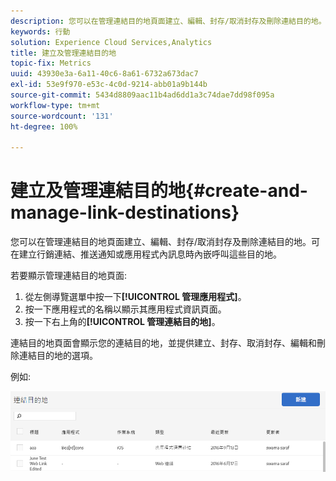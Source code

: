```yaml
---
description: 您可以在管理連結目的地頁面建立、編輯、封存/取消封存及刪除連結目的地。可在建立行銷連結、推送通知或應用程式內訊息時內嵌呼叫這些目的地。
keywords: 行動
solution: Experience Cloud Services,Analytics
title: 建立及管理連結目的地
topic-fix: Metrics
uuid: 43930e3a-6a11-40c6-8a61-6732a673dac7
exl-id: 53e9f970-e53c-4c0d-9214-abb01a9b144b
source-git-commit: 5434d8809aac11b4ad6dd1a3c74dae7dd98f095a
workflow-type: tm+mt
source-wordcount: '131'
ht-degree: 100%

---
```


# 建立及管理連結目的地{#create-and-manage-link-destinations}

您可以在管理連結目的地頁面建立、編輯、封存/取消封存及刪除連結目的地。可在建立行銷連結、推送通知或應用程式內訊息時內嵌呼叫這些目的地。

若要顯示管理連結目的地頁面:

1. 從左側導覽選單中按一下&#x200B;**[!UICONTROL 管理應用程式]**。
1. 按一下應用程式的名稱以顯示其應用程式資訊頁面。
1. 按一下右上角的&#x200B;**[!UICONTROL 管理連結目的地]**。

連結目的地頁面會顯示您的連結目的地，並提供建立、封存、取消封存、編輯和刪除連結目的地的選項。

例如:

![](assets/link_destinations_list.png)
